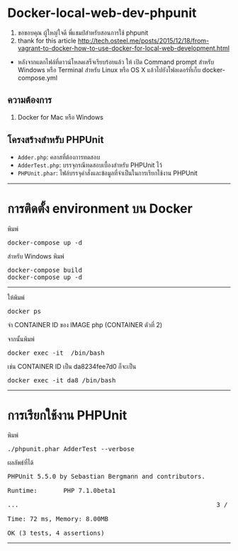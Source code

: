 # Docker-local-web-dev-phpunit
1. ขอขอบคุณ ผู้ใหญ่ใจดี พี่แชมป์สำหรับสอนการใช้ phpunit
2. thank for this article http://tech.osteel.me/posts/2015/12/18/from-vagrant-to-docker-how-to-use-docker-for-local-web-development.html

- หลังจากแตกไฟล์ที่ดาวน์โหลดเสร็จเรียบร้อยแล้ว ให้ เปิด Command prompt สำหรับ Windows หรือ Terminal สำหรับ Linux หรือ OS X แล้วไปยังโฟลเดอร์ที่เก็บ docker-compose.yml

## ความต้องการ
1. Docker for Mac หรือ Windows

## โครงสร้างสำหรับ PHPUnit
- ``Adder.php``: คลาสที่ต้องการทดสอบ
- ``AdderTest.php``: บรรจุกรณีทดสอบเบื้องสำหรับ PHPUnit ไว้
- ``PHPUnit.phar``: ไฟล์บรรจุคำสั่งและข้อมูลที่จำเป็นในการเรียกใช้งาน PHPUnit

--------------------

<h1>การติดตั้ง  environment บน Docker</h1>

พิมพ์  
<pre>docker-compose up -d</pre>

สำหรับ Windows พิมพ์
<pre>docker-compose build
docker-compose up -d</pre>


---------------------

ให้พิมพ์
<pre>docker ps</pre>

จำ CONTAINER ID ของ IMAGE php (CONTAINER ตัวที่ 2)

จากนั้นพิมพ์
<pre>docker exec -it <CONTAINER ID สามตัวแรก> /bin/bash</pre>

เช่น CONTAINER ID เป็น da8234fee7d0
ก็จะเป็น
<pre>docker exec -it da8 /bin/bash</pre>
--------------------- 

<h1>การเรียกใช้งาน PHPUnit</h1>

พิมพ์
<pre>./phpunit.phar AdderTest --verbose</pre>

ผลลัพธ์ที่ได้
<pre>PHPUnit 5.5.0 by Sebastian Bergmann and contributors.

Runtime:       PHP 7.1.0beta1

...                                                     3 / 3 (100%)

Time: 72 ms, Memory: 8.00MB

OK (3 tests, 4 assertions)</pre>

---------------------


